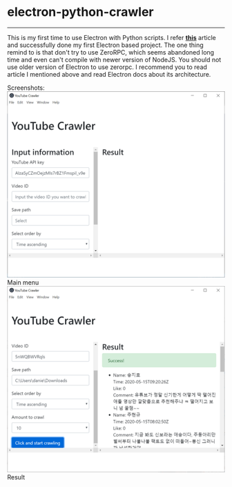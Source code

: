 # electron-python-crawler
***
This is my first time to use Electron with Python scripts.
I refer __[this](https://medium.com/heuristics/electron-react-python-part-1-introduction-b228ccf8e889)__ article and successfully done my first Electron based project.
The one thing remind to is that don't try to use ZeroRPC, which seems abandoned long time and even can't compile with newer version of NodeJS. You should not use older version of Electron to use zerorpc.
I recommend you to read article I mentioned above and read Electron docs about its architecture.

Screenshots:
![1](https://github.com/hangon1234/electron-python-crawler/blob/master/1.png?raw=true)
Main menu
![2](https://github.com/hangon1234/electron-python-crawler/blob/master/2.png?raw=true)
Result
